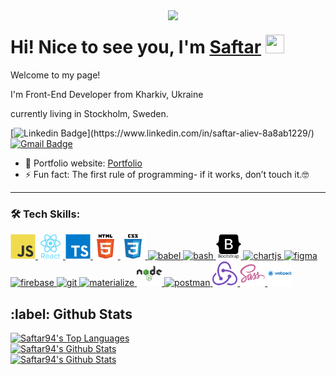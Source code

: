 <img align="right" src="https://cdn.dribbble.com/users/1235346/screenshots/3252385/job.gif" width="50%"/>


<h1 align="left">Hi! Nice to see you, I'm <a href="https://github.com/Saftar94" target="_blank">Saftar</a> 
<img src="https://github.com/blackcater/blackcater/raw/main/images/Hi.gif" width="30" height="30" ></h1>

<p font-size="20">Welcome to my page!</p>
<p>I'm Front-End Developer from  Kharkiv, Ukraine</p> 
<p>currently living in  Stockholm, Sweden.</p>

[![Linkedin Badge](https://img.shields.io/badge/-SaftarAliev-blue?style=flat-square&logo=Linkedin&logoColor=white&link=[https://www.linkedin.com/in/saftar-aliev-8a8ab1229/](https://www.linkedin.com/in/saftar-aliev-8a8ab1229/))](https://www.linkedin.com/in/saftar-aliev-8a8ab1229/)
[![Gmail Badge](https://img.shields.io/badge/-aliev.saftar94@gmail.com-c14438?style=flat-square&logo=Gmail&logoColor=white&link=mailto:aliev.saftar94@gmail.com)](mailto:aliev.saftar94@gmail.com) 

- 🎯 Portfolio website: [Portfolio]([https://www.google.com/?client=safari](https://saf-portfolio-saftar.netlify.app/))
- ⚡ Fun fact: The first rule of programming- if it works, don’t touch it.🤓

----

### :hammer_and_wrench: Tech Skills:



<p align="left">
  <a href="https://developer.mozilla.org/en-US/docs/Web/JavaScript" target="_blank" rel="noreferrer"> <img src="https://raw.githubusercontent.com/devicons/devicon/master/icons/javascript/javascript-original.svg" alt="javascript" width="40" height="40"/> </a> 
  <a href="https://reactjs.org/" target="_blank" rel="noreferrer"> <img src="https://raw.githubusercontent.com/devicons/devicon/master/icons/react/react-original-wordmark.svg" alt="react" width="40" height="40"/> </a> 
  <a href="https://www.typescriptlang.org/" target="_blank" rel="noreferrer"> <img src="https://raw.githubusercontent.com/devicons/devicon/master/icons/typescript/typescript-original.svg" alt="typescript" width="40" height="40"/> </a>
  <a href="https://www.w3.org/html/" target="_blank" rel="noreferrer"> <img src="https://raw.githubusercontent.com/devicons/devicon/master/icons/html5/html5-original-wordmark.svg" alt="html5" width="40" height="40"/> </a> 
  <a href="https://www.w3schools.com/css/" target="_blank" rel="noreferrer"> <img src="https://raw.githubusercontent.com/devicons/devicon/master/icons/css3/css3-original-wordmark.svg" alt="css3" width="40" height="40"/> </a>
  <a href="https://babeljs.io/" target="_blank" rel="noreferrer"> <img src="https://www.vectorlogo.zone/logos/babeljs/babeljs-icon.svg" alt="babel" width="40" height="40"/> </a> <a href="https://www.gnu.org/software/bash/" target="_blank" rel="noreferrer"> <img src="https://www.vectorlogo.zone/logos/gnu_bash/gnu_bash-icon.svg" alt="bash" width="40" height="40"/> </a> 
  <a href="https://getbootstrap.com" target="_blank" rel="noreferrer"> <img src="https://raw.githubusercontent.com/devicons/devicon/master/icons/bootstrap/bootstrap-plain-wordmark.svg" alt="bootstrap" width="40" height="40"/> </a> 
  <a href="https://www.chartjs.org" target="_blank" rel="noreferrer"> <img src="https://www.chartjs.org/media/logo-title.svg" alt="chartjs" width="40" height="40"/</a> 
  <a href="https://www.figma.com/" target="_blank" rel="noreferrer"> <img src="https://www.vectorlogo.zone/logos/figma/figma-icon.svg" alt="figma" width="40" height="40"/> </a> 
  <a href="https://firebase.google.com/" target="_blank" rel="noreferrer"> <img src="https://www.vectorlogo.zone/logos/firebase/firebase-icon.svg" alt="firebase" width="40" height="40"/> </a> 
  <a href="https://git-scm.com/" target="_blank" rel="noreferrer"> <img src="https://www.vectorlogo.zone/logos/git-scm/git-scm-icon.svg" alt="git" width="40" height="40"/> </a> 
  <a href="https://materializecss.com/" target="_blank" rel="noreferrer"> <img src="https://raw.githubusercontent.com/prplx/svg-logos/5585531d45d294869c4eaab4d7cf2e9c167710a9/svg/materialize.svg" alt="materialize" width="40" height="40"/> </a> 
  <a href="https://nodejs.org" target="_blank" rel="noreferrer"> <img src="https://raw.githubusercontent.com/devicons/devicon/master/icons/nodejs/nodejs-original-wordmark.svg" alt="nodejs" width="40" height="40"/> </a> 
  <a href="https://postman.com" target="_blank" rel="noreferrer"> <img src="https://www.vectorlogo.zone/logos/getpostman/getpostman-icon.svg" alt="postman" width="40" height="40"/> </a> 
  <a href="https://redux.js.org" target="_blank" rel="noreferrer"> <img src="https://raw.githubusercontent.com/devicons/devicon/master/icons/redux/redux-original.svg" alt="redux" width="40" height="40"/> </a> 
  <a href="https://sass-lang.com" target="_blank" rel="noreferrer"> <img src="https://raw.githubusercontent.com/devicons/devicon/master/icons/sass/sass-original.svg" alt="sass" width="40" height="40"/> </a> 
  <a href="https://webpack.js.org" target="_blank" rel="noreferrer"> <img src="https://raw.githubusercontent.com/devicons/devicon/d00d0969292a6569d45b06d3f350f463a0107b0d/icons/webpack/webpack-original-wordmark.svg" alt="webpack" width="40" height="40"/> </a> 
</p>
  
  
  <h2>:label: Github Stats</h2>

<div>
    <a href="#"><img alt="Saftar94's Top Languages" src="https://github-readme-stats.vercel.app/api/top-langs/?username=Saftar94&langs_count=10&layout=compact&theme=react&hide_border=true&bg_color=0D1117&title_color=F0DB4F&icon_color=F0DB4F" height="200px";/></a>
  <br>
    <a href="#"><img alt="Saftar94's Github Stats" src="https://github-readme-stats.vercel.app/api?username=Saftar94&show_icons=true&include_all_commits=true&count_private=true&theme=react&hide_border=true&bg_color=0D1117&title_color=F0DB4F&icon_color=F0DB4F" height="200px" /></a>
    <br>
    <a href="#"><img alt="Saftar94's Github Stats" src="https://github-readme-streak-stats.herokuapp.com?user=Saftar94&theme=gruvbox_duo&background=0D1117&hide_border=true&ring=F0DB4F&currStreakLabel=F0DB4F&sideNums=F0DB4F&currStreakNum=F0DB4F&sideLabels=F0DB4F" height="200px" /></a>
</div>
